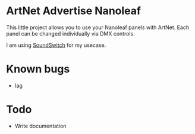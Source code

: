 # ArtNet Advertise Nanoleaf

This little project allows you to use your Nanoleaf panels with ArtNet. Each panel can be changed individually via DMX controls.

I am using [SoundSwitch](https://www.soundswitch.com/) for my usecase.

# Known bugs

- lag

# Todo

- Write documentation
